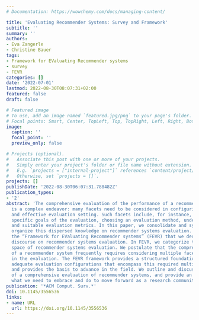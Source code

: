 ```yaml
---
# Documentation: https://wowchemy.com/docs/managing-content/

title: 'Evaluating Recommender Systems: Survey and Framework'
subtitle: ''
summary: ''
authors:
- Eva Zangerle
- Christine Bauer
tags:
- Framework for EValuating Recommender systems
- survey
- FEVR
categories: []
date: '2022-07-01'
lastmod: 2022-08-30T08:07:31+02:00
featured: false
draft: false

# Featured image
# To use, add an image named `featured.jpg/png` to your page's folder.
# Focal points: Smart, Center, TopLeft, Top, TopRight, Left, Right, BottomLeft, Bottom, BottomRight.
image:
  caption: ''
  focal_point: ''
  preview_only: false

# Projects (optional).
#   Associate this post with one or more of your projects.
#   Simply enter your project's folder or file name without extension.
#   E.g. `projects = ["internal-project"]` references `content/project/deep-learning/index.md`.
#   Otherwise, set `projects = []`.
projects: []
publishDate: '2022-08-30T06:07:31.788482Z'
publication_types:
- '2'
abstract: 'The comprehensive evaluation of the performance of a recommender system
  is a complex endeavor: many facets need to be considered in configuring an adequate
  and effective evaluation setting. Such facets include, for instance, defining the
  specific goals of the evaluation, choosing an evaluation method, underlying data,
  and suitable evaluation metrics. In this paper, we consolidate and systematically
  organize this dispersed knowledge on recommender systems evaluation. We introduce
  the “Framework for EValuating Recommender systems” (FEVR) that we derive from the
  discourse on recommender systems evaluation. In FEVR, we categorize the evaluation
  space of recommender systems evaluation. We postulate that the comprehensive evaluation
  of a recommender system frequently requires considering multiple facets and perspectives
  in the evaluation. The FEVR framework provides a structured foundation to adopt
  adequate evaluation configurations that encompass this required multi-facettedness
  and provides the basis to advance in the field. We outline and discuss the challenges
  of a comprehensive evaluation of recommender systems, and provide an outlook on
  what we need to embrace and do to move forward as a research community.'
publication: '*ACM Comput. Surv.*'
doi: 10.1145/3556536
links:
- name: URL
  url: https://doi.org/10.1145/3556536
---
```

